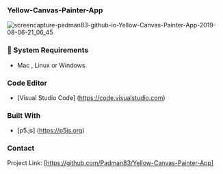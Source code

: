 ### Yellow-Canvas-Painter-App

![screencapture-padman83-github-io-Yellow-Canvas-Painter-App-2019-08-06-21_06_45](https://user-images.githubusercontent.com/45048950/62822929-ff1f5500-bbbc-11e9-8c64-37b78a60b31a.png)

### 🧰 System Requirements

* Mac , Linux or Windows.

### Code Editor

* [Visual Studio Code] (https://code.visualstudio.com)

### Built With

* [p5.js] (https://p5js.org)

### Contact 

Project Link: [https://github.com/Padman83/Yellow-Canvas-Painter-App]

